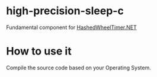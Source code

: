 # high-precision-sleep-c

Fundamental component for [HashedWheelTimer.NET](https://github.com/fanrice123/HashedWheelTimer.NET)

# How to use it

Compile the source code based on your Operating System.

